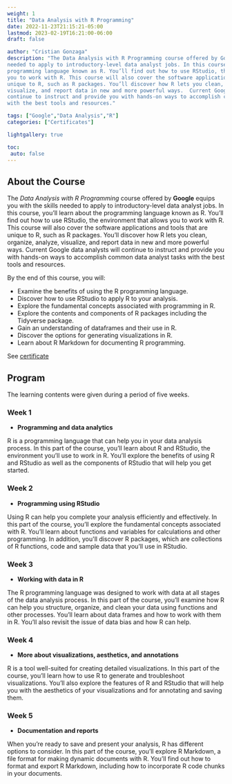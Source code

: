 ```yaml
---
weight: 1
title: "Data Analysis with R Programming"
date: 2022-11-23T21:15:21-05:00
lastmod: 2023-02-19T16:21:00-06:00
draft: false

author: "Cristian Gonzaga"
description: "The Data Analysis with R Programming course offered by Google equips you with the skills 
needed to apply to introductory-level data analyst jobs. In this course, you’ll learn about the 
programming language known as R. You’ll find out how to use RStudio, the environment that allows 
you to work with R. This course will also cover the software applications and tools that are 
unique to R, such as R packages. You’ll discover how R lets you clean, organize, analyze, 
visualize, and report data in new and more powerful ways.  Current Google data analysts will 
continue to instruct and provide you with hands-on ways to accomplish common data analyst tasks 
with the best tools and resources."

tags: ["Google","Data Analysis","R"]
categories: ["Certificates"]

lightgallery: true

toc:
 auto: false
---
```

<!--more-->

## About the Course

The *Data Analysis with R Programming* course offered by **Google** equips you with the skills 
needed to apply to introductory-level data analyst jobs. In this course, you’ll learn about the 
programming language known as R. You’ll find out how to use RStudio, the environment that allows 
you to work with R. This course will also cover the software applications and tools that are 
unique to R, such as R packages. You’ll discover how R lets you clean, organize, analyze, 
visualize, and report data in new and more powerful ways.  Current Google data analysts will 
continue to instruct and provide you with hands-on ways to accomplish common data analyst tasks 
with the best tools and resources.

By the end of this course, you will:
 - Examine the benefits of using the R programming language.
 - Discover how to use RStudio to apply R to your analysis. 
 - Explore the fundamental concepts associated with programming in R. 
 - Explore the contents and components of R packages including the Tidyverse package.
 - Gain an understanding of dataframes and their use in R.
 - Discover the options for generating visualizations in R.
 - Learn about R Markdown for documenting R programming.

See [certificate](https://coursera.org/share/e98981c411644f6f1bade763dc80f662)

## Program

The learning contents were given during a period of five weeks.

### Week 1
* **Programming and data analytics**

R is a programming language that can help you in your data analysis process. In this part of 
the course, you’ll learn about R and RStudio, the environment you’ll use to work in R. You’ll 
explore the benefits of using R and RStudio as well as the components of RStudio that will help 
you get started.

### Week 2
* **Programming using RStudio**

Using R can help you complete your analysis efficiently and effectively. In this part of the 
course, you’ll explore the fundamental concepts associated with R. You’ll learn about functions 
and variables for calculations and other programming. In addition, you'll discover R packages, 
which are collections of R functions, code and sample data that you’ll use in RStudio.

### Week 3
* **Working with data in R**

The R programming language was designed to work with data at all stages of the data analysis 
process. In this part of the course, you’ll examine how R can help you structure, organize, 
and clean your data using functions and other processes. You’ll learn about data frames and 
how to work with them in R. You’ll also revisit the issue of data bias and how R can help.

### Week 4
* **More about visualizations, aesthetics, and annotations**

R is a tool well-suited for creating detailed visualizations. In this part of the course, you’ll 
learn how to use R to generate and troubleshoot visualizations. You’ll also explore the features 
of R and RStudio that will help you with the aesthetics of your visualizations and for annotating 
and saving them.

### Week 5
* **Documentation and reports**

When you’re ready to save and present your analysis, R has different options to consider. In 
this part of the course, you’ll explore R Markdown, a file format for making dynamic documents 
with R. You’ll find out how to format and export R Markdown, including how to incorporate R code 
chunks in your documents.
